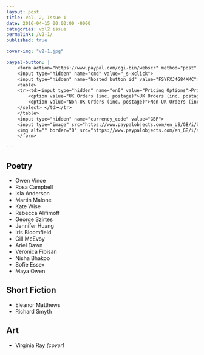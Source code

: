 ```yaml
---
layout: post
title: Vol. 2, Issue 1
date: 2016-04-15 00:00:00 -0000
categories: vol2 issue
permalink: /v2-1/
published: true

cover-img: "v2-1.jpg"

paypal-button: |
    <form action="https://www.paypal.com/cgi-bin/webscr" method="post" target="_top">
    <input type="hidden" name="cmd" value="_s-xclick">
    <input type="hidden" name="hosted_button_id" value="FSYFXJ4G84XMC">
    <table>
    <tr><td><input type="hidden" name="on0" value="Pricing Options">Pricing Options</td></tr><tr><td><select name="os0">
    	<option value="UK Orders (inc. postage)">UK Orders (inc. postage) £6.00 GBP</option>
    	<option value="Non-UK Orders (inc. postage)">Non-UK Orders (inc. postage) £7.50 GBP</option>
    </select> </td></tr>
    </table>
    <input type="hidden" name="currency_code" value="GBP">
    <input type="image" src="https://www.paypalobjects.com/en_US/GB/i/btn/btn_buynowCC_LG.gif" border="0" name="submit" alt="PayPal – The safer, easier way to pay online.">
    <img alt="" border="0" src="https://www.paypalobjects.com/en_GB/i/scr/pixel.gif" width="1" height="1">
    </form>

---
```


## Poetry

- Owen Vince
- Rosa Campbell
- Isla Anderson
- Martin Malone
- Kate Wise
- Rebecca Alifimoff
- George Szirtes
- Jennifer Huang
- Iris Bloomfield
- Gill McEvoy
- Ariel Dawn
- Veronica Fibisan
- Nisha Bhakoo
- Sofie Essex
- Maya Owen

## Short Fiction

- Eleanor Matthews
- Richard Smyth

## Art

- Virginia Ray _(cover)_
